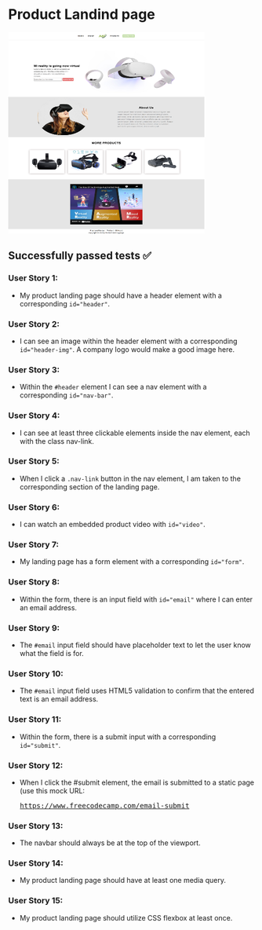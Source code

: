 # Product Landind page
<img src="images/Product-Landing-Page.png" alt="Product Landind page" style="height: 411px; width:400px;"/>


## Successfully passed tests ✅

### User Story 1: 
- My product landing page should have a header element with a corresponding <code>id="header"</code>.

### User Story 2: 
- I can see an image within the header element with a corresponding <code>id="header-img"</code>. A company logo would make a good image here.

### User Story 3: 
- Within the <code>#header</code> element I can see a nav element with a corresponding <code>id="nav-bar"</code>.

### User Story 4: 
- I can see at least three clickable elements inside the nav element, each with the class nav-link.

### User Story 5: 
- When I click a <code>.nav-link</code> button in the nav element, I am taken to the corresponding section of the landing page.

### User Story 6: 
- I can watch an embedded product video with <code>id="video"</code>.

### User Story 7: 
- My landing page has a form element with a corresponding <code>id="form"</code>.

### User Story 8: 
- Within the form, there is an input field with <code>id="email"</code> where I can enter an email address.

### User Story 9: 
- The <code>#email</code> input field should have placeholder text to let the user know what the field is for.

### User Story 10: 
- The <code>#email</code> input field uses HTML5 validation to confirm that the entered text is an email address.

### User Story 11: 
- Within the form, there is a submit input with a corresponding <code>id="submit"</code>.

### User Story 12: 
- When I click the #submit element, the email is submitted to a static page (use this mock URL: <pre>https://www.freecodecamp.com/email-submit</pre>

### User Story 13: 
- The navbar should always be at the top of the viewport.

### User Story 14: 
- My product landing page should have at least one media query.

### User Story 15: 
- My product landing page should utilize CSS flexbox at least once.
